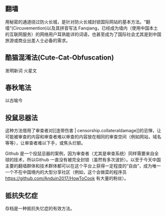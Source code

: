 
## 翻墙

用秘密的通道绕过防火长城，是针对防火长城封锁国际网站的基本方法。“翻墙”(Circuvemention)以及其拼音写法 Fanqiang，已经成为墙内（使用中国本土的互联网服务）的网络用户耳熟能详的词语，也甚至成为了国际社会尤其是到中国旅游或商业出差人士必备的需求。

## 酷猫混淆法(Cute-Cat-Obfuscation) 

发明新词
火星文

## 春秋笔法

以古喻今


## 投鼠忌器法

这种方法借用了审查者对[[连带伤害 | censorship.collateraldamage]]的忌惮，让可能被审查的内容和审查者难以审查的内容放在相同的审查空间（例如网站，域名等等），让审查者难以下手，或焦头烂额。

Github 是一个投鼠忌器的案例，因为审查者（尤其是审查系统）同样需要来自全球的技术，所以Github 一直没有被完全封锁（虽然有多次波折）。以至于今天中国主要的翻墙群体和技术群体都可以在这个平台上获得一定程度的“自由”，成为唯一一个不在中国境内的大型分享社区（例如，这个会做菜的程序员 https://github.com/Anduin2017/HowToCook 有大量的粉丝）。

## 抵抗失忆症

存档是一种抵抗失忆症的有效方法。
